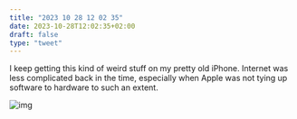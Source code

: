 ```yaml
---
title: "2023 10 28 12 02 35"
date: 2023-10-28T12:02:35+02:00
draft: false
type: "tweet"
---
```


I keep getting this kind of weird stuff on my pretty old iPhone. Internet was less complicated back in the time, especially when Apple was not tying up software to hardware to such an extent.

![img](/img/IMG_3280.PNG)
